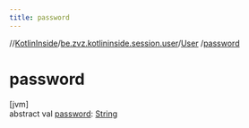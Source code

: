 ```yaml
---
title: password
---
```

//[KotlinInside](../../../index.html)/[be.zvz.kotlininside.session.user](../index.html)/[User](index.html)
/[password](password.html)

# password

[jvm]\
abstract val [password](password.html): [String](https://kotlinlang.org/api/latest/jvm/stdlib/kotlin/-string/index.html)




